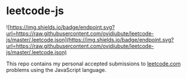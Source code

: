 # leetcode-js

![https://img.shields.io/badge/endpoint.svg?url=https://raw.githubusercontent.com/ovidiubute/leetcode-js/master/.leetcode.json](https://img.shields.io/badge/endpoint.svg?url=https://raw.githubusercontent.com/ovidiubute/leetcode-js/master/.leetcode.json)

This repo contains my personal accepted submissions to [leetcode.com](https://leetcode.com) problems using the JavaScript language.
